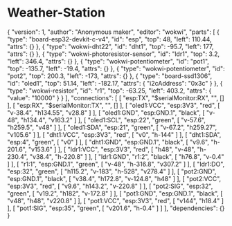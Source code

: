 # Weather-Station
{
  "version": 1,
  "author": "Anonymous maker",
  "editor": "wokwi",
  "parts": [
    { "type": "board-esp32-devkit-c-v4", "id": "esp", "top": 48, "left": 110.44, "attrs": {} },
    { "type": "wokwi-dht22", "id": "dht1", "top": -95.7, "left": 177, "attrs": {} },
    { "type": "wokwi-photoresistor-sensor", "id": "ldr1", "top": 3.2, "left": 346.4, "attrs": {} },
    { "type": "wokwi-potentiometer", "id": "pot1", "top": -135.7, "left": -19.4, "attrs": {} },
    { "type": "wokwi-potentiometer", "id": "pot2", "top": 200.3, "left": -173, "attrs": {} },
    {
      "type": "board-ssd1306",
      "id": "oled1",
      "top": 51.14,
      "left": -182.17,
      "attrs": { "i2cAddress": "0x3c" }
    },
    {
      "type": "wokwi-resistor",
      "id": "r1",
      "top": -63.25,
      "left": 403.2,
      "attrs": { "value": "10000" }
    }
  ],
  "connections": [
    [ "esp:TX", "$serialMonitor:RX", "", [] ],
    [ "esp:RX", "$serialMonitor:TX", "", [] ],
    [ "oled1:VCC", "esp:3V3", "red", [ "v-38.4", "h134.55", "v28.8" ] ],
    [ "oled1:GND", "esp:GND.1", "black", [ "v-48", "h134.4", "v163.2" ] ],
    [ "oled1:SCL", "esp:22", "green", [ "v-57.6", "h259.5", "v48" ] ],
    [ "oled1:SDA", "esp:21", "green", [ "v-67.2", "h259.27", "v105.6" ] ],
    [ "dht1:VCC", "esp:3V3", "red", [ "v0", "h-144" ] ],
    [ "dht1:SDA", "esp:4", "green", [ "v0" ] ],
    [ "dht1:GND", "esp:GND.1", "black", [ "v9.6", "h-201.6", "v153.6" ] ],
    [ "ldr1:VCC", "esp:3V3", "red", [ "h48", "v-48", "h-230.4", "v38.4", "h-220.8" ] ],
    [ "ldr1:GND", "r1:2", "black", [ "h76.8", "v-0.4" ] ],
    [ "r1:1", "esp:GND.1", "green", [ "v-48", "h-316.8", "v307.2" ] ],
    [ "ldr1:DO", "esp:32", "green", [ "h115.2", "v-183", "h-528", "v278.4" ] ],
    [ "pot2:GND", "esp:GND.1", "black", [ "v38.4", "h172.8", "v-124.8", "h48" ] ],
    [ "pot2:VCC", "esp:3V3", "red", [ "v9.6", "h143.2", "v-220.8" ] ],
    [ "pot2:SIG", "esp:32", "green", [ "v19.2", "h182", "v-172.8" ] ],
    [ "pot1:GND", "esp:GND.1", "black", [ "v48", "h48", "v220.8" ] ],
    [ "pot1:VCC", "esp:3V3", "red", [ "v144", "h18.4" ] ],
    [ "pot1:SIG", "esp:35", "green", [ "v201.6", "h-0.4" ] ]
  ],
  "dependencies": {}
}
